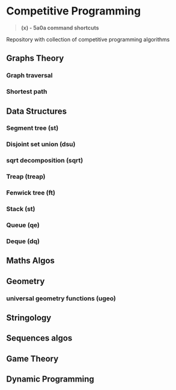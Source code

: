 # Competitive Programming
>**(x) - 5a0a command shortcuts**

Repository with collection of competitive programming algorithms

## Graphs Theory

### Graph traversal
### Shortest path

## Data Structures

### Segment tree (st)
### Disjoint set union (dsu)
### sqrt decomposition (sqrt)
### Treap (treap)
### Fenwick tree (ft)
### Stack (st)
### Queue (qe)
### Deque (dq)

## Maths Algos

## Geometry

### universal geometry functions (ugeo)

## Stringology

## Sequences algos

## Game Theory

## Dynamic Programming

